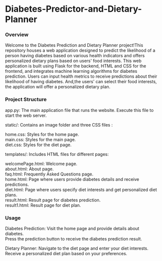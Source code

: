 # Diabetes-Predictor-and-Dietary-Planner

### Overview

Welcome to the Diabetes Prediction and Dietary Planner project!This repository houses a web application designed to predict the likelihood of a person having diabetes based on various health indicators and offers personalized dietary plans based on users' food interests. This web application is built using Flask for the backend, HTML and CSS for the frontend, and integrates machine learning algorithms for diabetes prediction. Users can input health metrics to receive predictions about their likelihood of having diabetes. And,the users' can select their food interests, the application will offer a personalized dietary plan.

### Project Structure

app.py: The main application file that runs the website. Execute this file to start the web server.

static/: Contains an image folder and three CSS files :

home.css: Styles for the home page.  
main.css: Styles for the main page.  
diet.css: Styles for the diet page.  

templates/: Includes HTML files for different pages:

welcomePage.html: Welcome page.  
about.html: About page.  
faq.html: Frequently Asked Questions page.  
home.html: Page where users provide diabetes details and receive predictions.  
diet.html: Page where users specify diet interests and get personalized diet plans.  
result.html: Result page for diabetes prediction.  
result1.html: Result page for diet plan.  

### Usage

Diabetes Prediction:
Visit the home page and provide details about diabetes.  
Press the prediction button to receive the diabetes prediction result.  

Dietary Planner:
Navigate to the diet page and enter your diet interests.  
Receive a personalized diet plan based on your preferences.  
